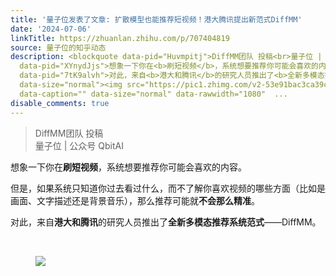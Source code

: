 ```yaml
---
title: '量子位发表了文章: 扩散模型也能推荐短视频！港大腾讯提出新范式DiffMM'
date: '2024-07-06'
linkTitle: https://zhuanlan.zhihu.com/p/707404819
source: 量子位的知乎动态
description: <blockquote data-pid="Huvmpitj">DiffMM团队 投稿<br>量子位 | 公众号 QbitAI</blockquote><p
  data-pid="XYnydJjs">想象一下你在<b>刷短视频</b>，系统想要推荐你可能会喜欢的内容。</p><p data-pid="CqhSAbW9">但是，如果系统只知道你过去看过什么，而不了解你喜欢视频的哪些方面（比如是画面、文字描述还是背景音乐），那么推荐可能就<b>不会那么精准</b>。</p><p
  data-pid="7tK9alvh">对此，来自<b>港大和腾讯</b>的研究人员推出了<b>全新多模态推荐系统范式</b>——DiffMM。</p><p class="ztext-empty-paragraph"><br></p><figure
  data-size="normal"><img src="https://pic1.zhimg.com/v2-53e91bac3ca39c1800f04ef11e7034c4.jpg"
  data-caption="" data-size="normal" data-rawwidth="1080"  ...
disable_comments: true
---
```

<blockquote data-pid="Huvmpitj">DiffMM团队 投稿<br>量子位 | 公众号 QbitAI</blockquote><p data-pid="XYnydJjs">想象一下你在<b>刷短视频</b>，系统想要推荐你可能会喜欢的内容。</p><p data-pid="CqhSAbW9">但是，如果系统只知道你过去看过什么，而不了解你喜欢视频的哪些方面（比如是画面、文字描述还是背景音乐），那么推荐可能就<b>不会那么精准</b>。</p><p data-pid="7tK9alvh">对此，来自<b>港大和腾讯</b>的研究人员推出了<b>全新多模态推荐系统范式</b>——DiffMM。</p><p class="ztext-empty-paragraph"><br></p><figure data-size="normal"><img src="https://pic1.zhimg.com/v2-53e91bac3ca39c1800f04ef11e7034c4.jpg" data-caption="" data-size="normal" data-rawwidth="1080"  ...